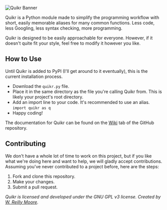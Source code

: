 ![Quikr Banner](https://knaque.icu/ext/quikr_banner.png "Quikr Banner")

Quikr is a Python module made to simplify the programming workflow with short, easily memorable aliases for many common functions. Less code, less Googling, less syntax checking, more programming.

Quikr is designed to be easily approachable for everyone. However, if it doesn't quite fit your style, feel free to modify it however you like.

## How to Use
Until Quikr is added to PyPI (I'll get around to it eventually), this is the current installation process.
* Download the `quikr.py` file.
* Place it in the same directory as the file you're calling Quikr from. This is likely your project's root directory.
* Add an import line to your code. It's recommended to use an alias. `import quikr as q`
* Happy coding!

The documentation for Quikr can be found on the [Wiki](https://github.com/offbox/quikr/wiki) tab of the GitHub repository.

## Contributing
We don't have a whole lot of time to work on this project, but if you like what we're doing here and want to help, we will gladly accept contributions. Assuming you've never contributed to a project before, here are the steps:
1. Fork and clone this repository.
2. Make your changes.
3. Submit a pull request.

_Quikr is licensed and developed under the GNU GPL v3 license.
Created by [W. Reilly Moore](https://zxcvbnm.icu)._
